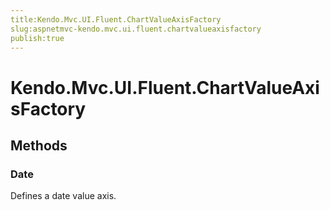 ```yaml
---
title:Kendo.Mvc.UI.Fluent.ChartValueAxisFactory
slug:aspnetmvc-kendo.mvc.ui.fluent.chartvalueaxisfactory
publish:true
---
```


# Kendo.Mvc.UI.Fluent.ChartValueAxisFactory

## Methods

### Date
Defines a date value axis.